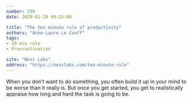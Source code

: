 ```yaml
---
number: 259
date: 2020-01-20 09:25:00

title: "The ten minute rule of productivity"
authors: "Anne-Laure Le Cunff"
tags:
- 10-min rule
- Procrastination

site: "Ness Labs"
address: "https://nesslabs.com/ten-minute-rule"
---
```


When you don’t want to do something, you often build it up in your mind to be worse than it really is. But once you get started, you get to realistically appraise how long and hard the task is going to be.
